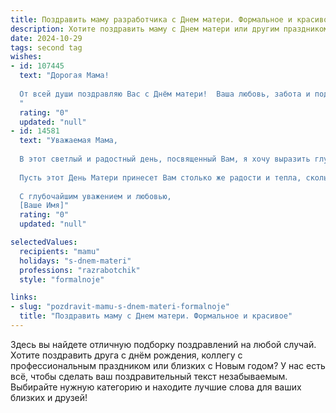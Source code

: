 ```yaml
---
title: Поздравить маму разработчика с Днем матери. Формальное и красивое
description: Хотите поздравить маму с Днем матери или другим праздником? Наш ИИ создаст незабываемое поздравление, а вы обязательно выделитесь среди других.  
date: 2024-10-29
tags: second tag
wishes:
- id: 107445
  text: "Дорогая Мама!
  
  От всей души поздравляю Вас с Днём матери!  Ваша любовь, забота и поддержка всегда были и остаются для меня бесценны.  Как разработчик, я понимаю, насколько сложным и многогранным может быть создание и поддержка чего-либо, и Ваш вклад в создание и развитие нашей семьи – поистине грандиозен. Желаю Вам крепкого здоровья, светлых радостных дней,  спокойствия и благополучия.  Пусть Ваша жизнь будет наполнена  радостью,  успехом и  теплотой наших сердец!
  "
  rating: "0"
  updated: "null"
- id: 14581
  text: "Уважаемая Мама,
  
  В этот светлый и радостный день, посвященный Вам, я хочу выразить глубочайшую благодарность за все, что Вы делаете для нас. Ваша забота, поддержка и любовь являются неотъемлемой частью моей жизни и профессионального роста. В качестве разработчика, я стремлюсь к совершенству, как Вы всегда стремились быть для нас идеальной матерью.
  
  Пусть этот День Матери принесет Вам столько же радости и тепла, сколько Вы дарите другим. Желаю Вам здоровья, счастья и процветания. Вы - моя вечная опора и пример для подражания.
  
  С глубочайшим уважением и любовью,
  [Ваше Имя]"
  rating: "0"
  updated: "null"

selectedValues:
  recipients: "mamu"
  holidays: "s-dnem-materi"
  professions: "razrabotchik"
  style: "formalnoje"

links:
- slug: "pozdravit-mamu-s-dnem-materi-formalnoje"
  title: "Поздравить маму с Днем матери. Формальное и красивое"
---
```


Здесь вы найдете отличную подборку поздравлений на любой случай.
Хотите поздравить друга с днём рождения, коллегу с профессиональным праздником или близких с Новым годом? У нас есть всё, чтобы сделать ваш поздравительный текст незабываемым. Выбирайте нужную категорию и находите лучшие слова для ваших близких и друзей!
